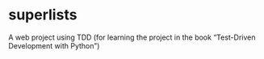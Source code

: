 # superlists
A web project using TDD (for learning the project in the book “Test-Driven Development with Python”)
